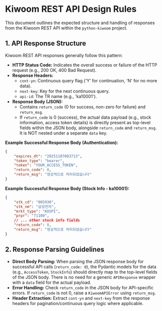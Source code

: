 # Kiwoom REST API Design Rules

This document outlines the expected structure and handling of responses from the Kiwoom REST API within the `python-kiwoom` project.

## 1. API Response Structure

Kiwoom REST API responses generally follow this pattern:

*   **HTTP Status Code:** Indicates the overall success or failure of the HTTP request (e.g., 200 OK, 400 Bad Request).
*   **Response Headers:**
    *   `cont-yn`: Continuous query flag ('Y' for continuation, 'N' for no more data).
    *   `next-key`: Key for the next continuous query.
    *   `api-id`: The TR name (e.g., 'ka10001').
*   **Response Body (JSON):**
    *   Contains `return_code` (0 for success, non-zero for failure) and `return_msg`.
    *   If `return_code` is 0 (success), the actual data payload (e.g., stock information, access token details) is directly present as top-level fields within the JSON body, alongside `return_code` and `return_msg`. It is NOT nested under a separate `data` key.

**Example Successful Response Body (Authentication):**
```json
{
    "expires_dt": "20251107083713",
    "token_type": "bearer",
    "token": "YOUR_ACCESS_TOKEN",
    "return_code": 0,
    "return_msg": "정상적으로 처리되었습니다"
}
```

**Example Successful Response Body (Stock Info - ka10001):**
```json
{
    "stk_cd": "005930",
    "stk_nm": "삼성전자",
    "mrkt_type": "KOSPI",
    "prpr": "71100",
    // ... other stock info fields
    "return_code": 0,
    "return_msg": "정상적으로 처리되었습니다"
}
```

## 2. Response Parsing Guidelines

*   **Direct Body Parsing:** When parsing the JSON response body for successful API calls (`return_code: 0`), the Pydantic models for the data (e.g., `AccessToken`, `StockInfo`) should directly map to the top-level fields of the JSON body. There is no need for a generic `APIResponse` wrapper with a `data` field for the actual payload.
*   **Error Handling:** Check `return_code` in the JSON body for API-specific errors. If `return_code` is not 0, raise a `KiwoomAPIError` using `return_msg`.
*   **Header Extraction:** Extract `cont-yn` and `next-key` from the response headers for pagination/continuous query logic where applicable.
